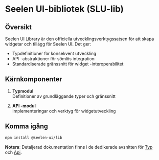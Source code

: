 # **Seelen UI-bibliotek (SLU-lib)**

## Översikt

Seelen UI Library är den officiella utvecklingsverktygssatsen för att skapa
widgetar och tillägg för Seelen UI. Det ger:

- Typdefinitioner för konsekvent utveckling
- API -abstraktioner för sömlös integration
- Standardiserade gränssnitt för widget -interoperabilitet

## Kärnkomponenter

1. **Typmodul**\
   Definitioner av grundläggande typer och gränssnitt

2. **API -modul**\
   Implementeringar och verktyg för widgetutveckling

## Komma igång

```bash
npm install @seelen-ui/lib
```

**Notera**: Detaljerad dokumentation finns i de dedikerade avsnitten för
[Typ](./library-types) och [Api](./library-api).
